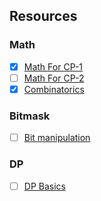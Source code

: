 ## Resources
### Math  
- [X] [Math For CP-1](https://www.youtube.com/watch?v=Ae6DPyviupg)
- [ ] [Math For CP-2](https://www.youtube.com/watch?v=3VYMWlfMsaE)
- [X] [Combinatorics](https://www.youtube.com/watch?v=angfL8_wQ7g)
### Bitmask
- [ ] [Bit manipulation](https://www.youtube.com/watch?v=d98t0fQrCGk)
### DP
- [ ] [DP Basics](https://www.youtube.com/watch?v=ElbkXEMUIDM)
